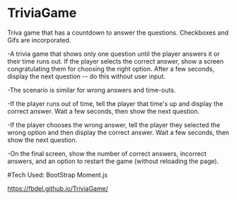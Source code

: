 # TriviaGame

Triva game that has a countdown to answer the questions. Checkboxes and Gifs are incorporated.

-A trivia game that shows only one question until the player answers it or their time runs out.
If the player selects the correct answer, show a screen congratulating them for choosing the right option. After a few seconds, display the next question -- do this without user input.

-The scenario is similar for wrong answers and time-outs.

-If the player runs out of time, tell the player that time's up and display the correct answer. Wait a few seconds, then show the next question.

-If the player chooses the wrong answer, tell the player they selected the wrong option and then display the correct answer. Wait a few seconds, then show the next question.

-On the final screen, show the number of correct answers, incorrect answers, and an option to restart the game (without reloading the page).

#Tech Used:
BootStrap
Moment.js

https://fbdel.github.io/TriviaGame/
